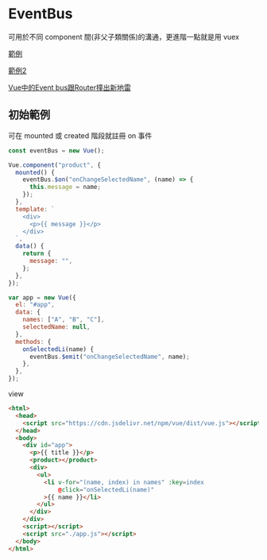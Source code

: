 # EventBus

可用於不同 component 間(非父子類關係)的溝通，更進階一點就是用 vuex

[範例](https://ithelp.ithome.com.tw/articles/10204202)

[範例2](https://siddharam.com.tw/post/20200316/)

[Vue中的Event bus跟Router撞出新地雷](https://medium.com/@ceall8650/vue%E4%B8%AD%E7%9A%84event-bus%E8%B7%9Frouter%E6%92%9E%E5%87%BA%E6%96%B0%E5%9C%B0%E9%9B%B7-5d3e52545cec)


## 初始範例

可在 mounted 或 created 階段就註冊 on 事件

```js
const eventBus = new Vue();

Vue.component("product", {
  mounted() {
    eventBus.$on("onChangeSelectedName", (name) => {
      this.message = name;
    });
  },
  template: `
    <div>
      <p>{{ message }}</p>
    </div>
  `,
  data() {
    return {
      message: "",
    };
  },
});

var app = new Vue({
  el: "#app",
  data: {
    names: ["A", "B", "C"],
    selectedName: null,
  },
  methods: {
    onSelectedLi(name) {
      eventBus.$emit("onChangeSelectedName", name);
    },
  },
});
```

view

```html
<html>
  <head>
    <script src="https://cdn.jsdelivr.net/npm/vue/dist/vue.js"></script>
  </head>
  <body>
    <div id="app">
      <p>{{ title }}</p>
      <product></product>
      <div>
        <ul>
          <li v-for="(name, index) in names" :key=index 
              @click="onSelectedLi(name)"
          >{{ name }}</li>
        </ul>
      </div>
    </div>
    <script></script>
    <script src="./app.js"></script>
  </body>
</html>
```
